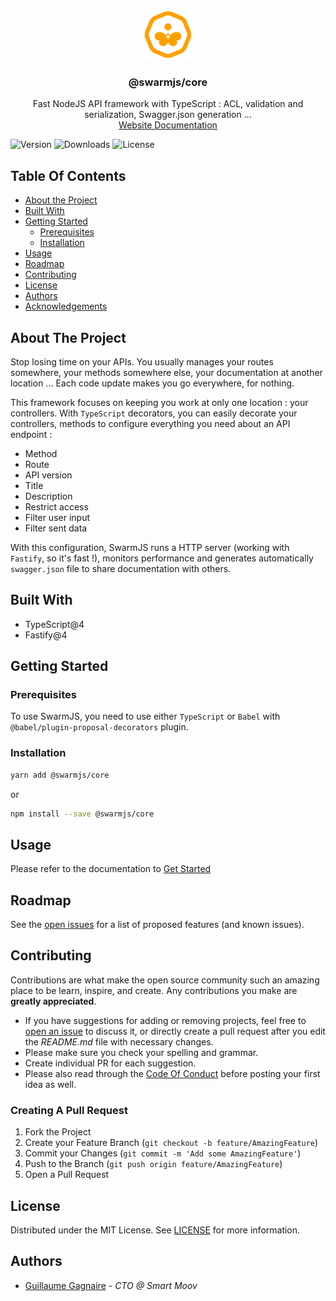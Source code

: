<br/>
<p align="center">
  <a href="https://github.com/swarm-js/core">
    <img src="images/logo.png" alt="Logo" width="80" height="80">
  </a>

  <h3 align="center">@swarmjs/core</h3>

  <p align="center">
    Fast NodeJS API framework with TypeScript : ACL, validation and serialization, Swagger.json generation ...
    <br/>
    <a href="https://swarmjs.com">
    Website
  </a>
    <a href="https://swarmjs.com/docs">
    Documentation
  </a>
    <br/>
  </p>
</p>

![Version](https://img.shields.io/npm/v/@swarmjs/core) ![Downloads](https://img.shields.io/npm/dm/@swarmjs/core) ![License](https://img.shields.io/github/license/swarm-js/core)

## Table Of Contents

- [About the Project](#about-the-project)
- [Built With](#built-with)
- [Getting Started](#getting-started)
  - [Prerequisites](#prerequisites)
  - [Installation](#installation)
- [Usage](#usage)
- [Roadmap](#roadmap)
- [Contributing](#contributing)
- [License](#license)
- [Authors](#authors)
- [Acknowledgements](#acknowledgements)

## About The Project

Stop losing time on your APIs. You usually manages your routes somewhere, your methods somewhere else, your documentation at another location ... Each code update makes you go everywhere, for nothing.

This framework focuses on keeping you work at only one location : your controllers. With `TypeScript` decorators, you can easily decorate your controllers, methods to configure everything you need about an API endpoint :

- Method
- Route
- API version
- Title
- Description
- Restrict access
- Filter user input
- Filter sent data

With this configuration, SwarmJS runs a HTTP server (working with `Fastify`, so it's fast !), monitors performance and generates automatically `swagger.json` file to share documentation with others.

## Built With

- TypeScript@4
- Fastify@4

## Getting Started

### Prerequisites

To use SwarmJS, you need to use either `TypeScript` or `Babel` with `@babel/plugin-proposal-decorators` plugin.

### Installation

```sh
yarn add @swarmjs/core
```

or

```sh
npm install --save @swarmjs/core
```

## Usage

Please refer to the documentation to [Get Started](https://swarmjs.com/docs/get-started)

## Roadmap

See the [open issues](https://github.com/swarm-js/core/issues) for a list of proposed features (and known issues).

## Contributing

Contributions are what make the open source community such an amazing place to be learn, inspire, and create. Any contributions you make are **greatly appreciated**.

- If you have suggestions for adding or removing projects, feel free to [open an issue](https://github.com/swarm-js/core/issues/new) to discuss it, or directly create a pull request after you edit the _README.md_ file with necessary changes.
- Please make sure you check your spelling and grammar.
- Create individual PR for each suggestion.
- Please also read through the [Code Of Conduct](https://github.com/swarm-js/core/blob/main/CODE_OF_CONDUCT.md) before posting your first idea as well.

### Creating A Pull Request

1. Fork the Project
2. Create your Feature Branch (`git checkout -b feature/AmazingFeature`)
3. Commit your Changes (`git commit -m 'Add some AmazingFeature'`)
4. Push to the Branch (`git push origin feature/AmazingFeature`)
5. Open a Pull Request

## License

Distributed under the MIT License. See [LICENSE](https://github.com/swarm-js/core/blob/main/LICENSE.md) for more information.

## Authors

- [Guillaume Gagnaire](https://github.com/guillaume-gagnaire) - _CTO @ Smart Moov_
